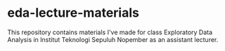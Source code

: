 # eda-lecture-materials
This repository contains materials I've made for class Exploratory Data Analysis in Institut Teknologi Sepuluh Nopember as an assistant lecturer.
